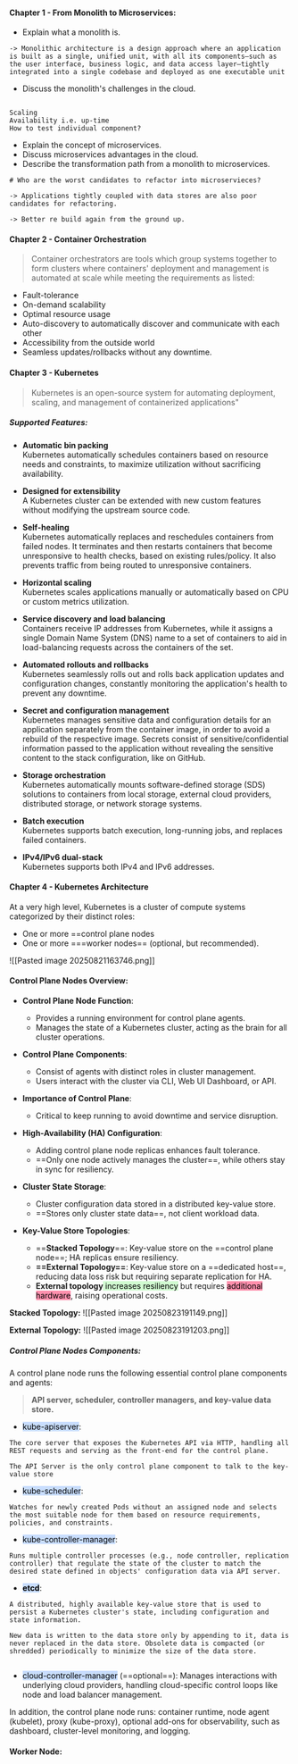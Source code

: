 
#### Chapter 1 - From Monolith to Microservices:


- Explain what a monolith is.
```
-> Monolithic architecture is a design approach where an application is built as a single, unified unit, with all its components—such as the user interface, business logic, and data access layer—tightly integrated into a single codebase and deployed as one executable unit
```

- Discuss the monolith's challenges in the cloud.

```

Scaling
Availability i.e. up-time
How to test individual component?

```


- Explain the concept of microservices.
- Discuss microservices advantages in the cloud.
- Describe the transformation path from a monolith to microservices.
```
# Who are the worst candidates to refactor into microservieces?

-> Applications tightly coupled with data stores are also poor candidates for refactoring.

-> Better re build again from the ground up.
```

#### Chapter 2 - Container Orchestration

>Container orchestrators are tools which group systems together to form clusters where containers' deployment and management is automated at scale while meeting the requirements as listed:

- Fault-tolerance
- On-demand scalability
- Optimal resource usage
- Auto-discovery to automatically discover and communicate with each other
- Accessibility from the outside world
- Seamless updates/rollbacks without any downtime.

#### Chapter 3 - Kubernetes

> Kubernetes is an open-source system for automating deployment, scaling, and management of containerized applications"

##### Supported Features:

- **Automatic bin packing**  
    Kubernetes automatically schedules containers based on resource needs and constraints, to maximize utilization without sacrificing availability.
    
- **Designed for extensibility**  
    A Kubernetes cluster can be extended with new custom features without modifying the upstream source code.
    
- **Self-healing**  
    Kubernetes automatically replaces and reschedules containers from failed nodes. It terminates and then restarts containers that become unresponsive to health checks, based on existing rules/policy. It also prevents traffic from being routed to unresponsive containers.
    
- **Horizontal scaling**  
    Kubernetes scales applications manually or automatically based on CPU or custom metrics utilization.
    
- **Service discovery and load balancing**  
    Containers receive IP addresses from Kubernetes, while it assigns a single Domain Name System (DNS) name to a set of containers to aid in load-balancing requests across the containers of the set.
    
- **Automated rollouts and rollbacks**  
    Kubernetes seamlessly rolls out and rolls back application updates and configuration changes, constantly monitoring the application's health to prevent any downtime.
    
- **Secret and configuration management**  
    Kubernetes manages sensitive data and configuration details for an application separately from the container image, in order to avoid a rebuild of the respective image. Secrets consist of sensitive/confidential information passed to the application without revealing the sensitive content to the stack configuration, like on GitHub.
    
- **Storage orchestration**  
    Kubernetes automatically mounts software-defined storage (SDS) solutions to containers from local storage, external cloud providers, distributed storage, or network storage systems.
    
- **Batch execution**  
    Kubernetes supports batch execution, long-running jobs, and replaces failed containers.
    
- **IPv4/IPv6 dual-stack**  
    Kubernetes supports both IPv4 and IPv6 addresses.

#### Chapter 4 - Kubernetes Architecture

At a very high level, Kubernetes is a cluster of compute systems categorized by their distinct roles:

- One or more ==control plane nodes
- One or more ===worker nodes== (optional, but recommended).
 
![[Pasted image 20250821163746.png]]

#### Control Plane Nodes Overview:

- **Control Plane Node Function**:
    - Provides a running environment for control plane agents.
    - Manages the state of a Kubernetes cluster, acting as the brain for all cluster operations.

- **Control Plane Components**:
    - Consist of agents with distinct roles in cluster management.
    - Users interact with the cluster via CLI, Web UI Dashboard, or API.

- **Importance of Control Plane**:
    - Critical to keep running to avoid downtime and service disruption.

- **High-Availability (HA) Configuration**:
    - Adding control plane node replicas enhances fault tolerance.
    - ==Only one node actively manages the cluster==, while others stay in sync for resiliency.

- **Cluster State Storage**:
    - Cluster configuration data stored in a distributed key-value store.
    - ==Stores only cluster state data==, not client workload data.


- **Key-Value Store Topologies**:
    - ==**Stacked Topology**==: Key-value store on the ==control plane node==; HA replicas ensure resiliency.
    - **==External Topology==**: Key-value store on a ==dedicated host==, reducing data loss risk but requiring separate replication for HA.
    - **External topology**<mark style="background: #BBFABBA6;"> increases resiliency</mark> but requires <mark style="background: #FF5582A6;">additional hardware</mark>, raising operational costs.

**Stacked Topology:**
![[Pasted image 20250823191149.png]]

**External Topology:**
![[Pasted image 20250823191203.png]]

##### Control Plane Nodes Components:

A control plane node runs the following essential control plane components and agents: 

>**API server, scheduler, controller managers, and key-value data store.**

- <mark style="background: #ADCCFFA6;">kube-apiserver</mark>: 
```
The core server that exposes the Kubernetes API via HTTP, handling all REST requests and serving as the front-end for the control plane. 

The API Server is the only control plane component to talk to the key-value store
```

- <mark style="background: #ADCCFFA6;">kube-scheduler</mark>: 
```
Watches for newly created Pods without an assigned node and selects the most suitable node for them based on resource requirements, policies, and constraints.
```

- <mark style="background: #ADCCFFA6;">kube-controller-manager</mark>: 
```
Runs multiple controller processes (e.g., node controller, replication controller) that regulate the state of the cluster to match the desired state defined in objects' configuration data via API server.
```

- **<mark style="background: #ADCCFFA6;">etcd</mark>**: 
```
A distributed, highly available key-value store that is used to persist a Kubernetes cluster's state, including configuration and state information.

New data is written to the data store only by appending to it, data is never replaced in the data store. Obsolete data is compacted (or shredded) periodically to minimize the size of the data store.


```

- <mark style="background: #ADCCFFA6;">cloud-controller-manager</mark> (==optional==): Manages interactions with underlying cloud providers, handling cloud-specific control loops like node and load balancer management.

In addition, the control plane node runs: container runtime, node agent (kubelet), proxy (kube-proxy), optional add-ons for observability, such as dashboard, cluster-level monitoring, and logging.


#### Worker Node:
